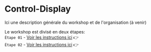 # Control-Display

Ici une description générale du workshop et de l'organisation (à venir) 

Le workshop est divisé en deux étapes:  
`Étape 01` - [Voir les instructions ici](https://github.com/domitille-f451/workshop/blob/main/%C3%89tape01.md) :point_right:  
`Étape 02` - [Voir les instructions ici](https://github.com/domitille-f451/workshop/blob/main/%C3%89tape02.md) :point_right:

